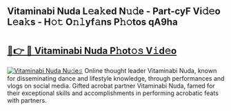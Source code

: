 ## Vitaminabi Nuda L𝚎a𝚔ed N𝚞𝚍e - Part-cyF Vi𝚍𝚎o L𝚎a𝚔s - H𝚘𝚝 O𝚗𝚕yf𝚊ns P𝚑𝚘tos qA9ha

# <h2><a href="http://kf4wev.oniu.top/?m=Vitaminabi+Nuda">🔗👉 🔴 Vitaminabi Nuda P𝚑ot𝚘𝚜 V𝚒d𝚎o</a></h2>

[![Vitaminabi Nuda Nu𝚍e𝚜](https://i.imgur.com/0qMVB7G.gif)](http://kf4wev.oniu.top/?m=Vitaminabi+Nuda)
Online thought leader Vitaminabi Nuda, known for disseminating dance and lifestyle knowledge, through performances and vlogs on social media. Gifted acrobat partner Vitaminabi Nuda, famed for their exceptional skills and accomplishments in performing acrobatic feats with partners.  
